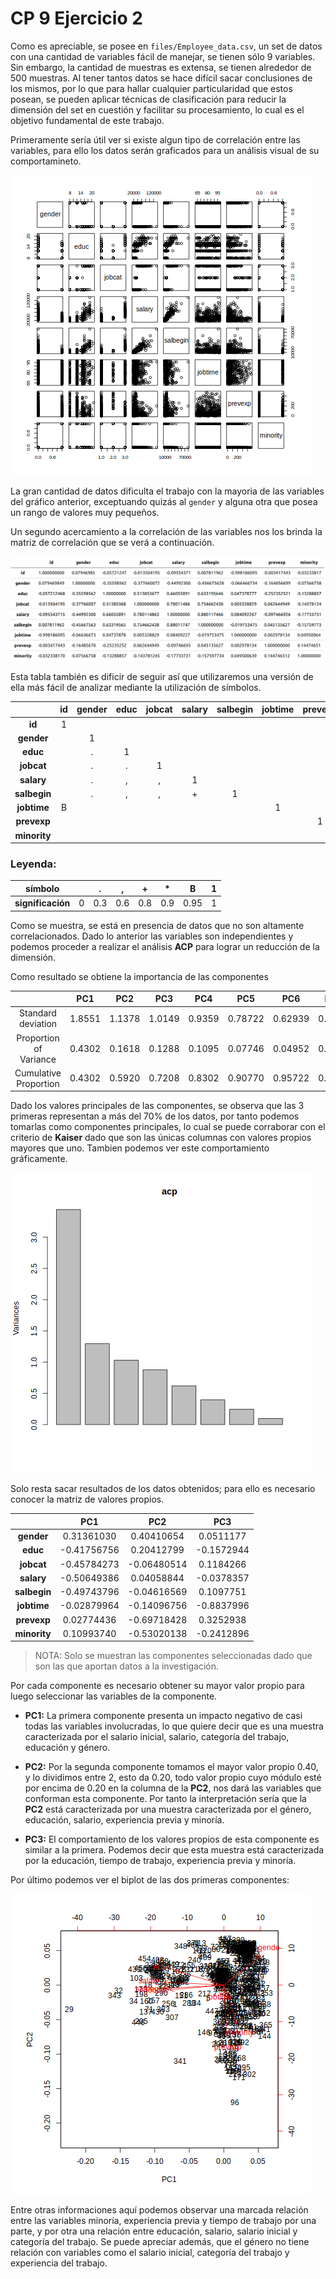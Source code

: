 # CP 9 Ejercicio 2

Como es apreciable, se posee en `files/Employee_data.csv`, un set de datos con una cantidad de variables fácil de manejar, se tienen sólo 9 variables. Sin embargo, la cantidad de muestras es extensa, se tienen alrededor de 500 muestras. Al tener tantos datos se hace difícil sacar conclusiones de los mismos, por lo que para hallar cualquier particularidad que estos posean, se pueden aplicar técnicas de clasificación para reducir la dimensión del set en cuestión y facilitar su procesamiento, lo cual es el objetivo fundamental de este trabajo.

Primeramente sería útil ver si existe algun tipo de correlación entre las variables, para ello los datos serán graficados para un análisis visual de su comportamineto.

![Gráfico de Correlación](../images/correlation-plot.png "Gráfico de Correlación")

La gran cantidad de datos dificulta el trabajo con la mayoria de las variables del gráfico anterior, exceptuando quizás al `gender` y alguna otra que posea un rango de valores muy pequeños.

Un segundo acercamiento a la correlación de las variables nos los brinda la matriz de correlación que se verá a continuación.

![Matriz de Correlación](../images/cor-matrix.png "Matriz de Correlación")

Esta tabla también es dificir de seguir así que utilizaremos una versión de ella más fácil de analizar mediante la utilización de símbolos.

|              |  id   | gender | educ  | jobcat | salary | salbegin | jobtime | prevexp | minority |
| :----------: | :---: | :----: | :---: | :----: | :----: | :------: | :-----: | :-----: | :------: |
|    **id**    |   1   |        |       |        |        |          |         |         |          |
|  **gender**  |       |   1    |       |        |        |          |         |         |          |
|   **educ**   |       |   .    |   1   |        |        |          |         |         |          |
|  **jobcat**  |       |   .    |   .   |   1    |        |          |         |         |          |
|  **salary**  |       |   .    |   ,   |   ,    |   1    |          |         |         |          |
| **salbegin** |       |   .    |   ,   |   ,    |   +    |    1     |         |         |          |
| **jobtime**  |   B   |        |       |        |        |          |    1    |         |          |
| **prevexp**  |       |        |       |        |        |          |         |    1    |          |
| **minority** |       |        |       |        |        |          |         |         |    1     |

### Leyenda:

|      símbolo      |       |   .   |   ,   |   +   |   *   |   B   |   1   |
| :---------------: | :---: | :---: | :---: | :---: | :---: | :---: | :---: |
| **significación** |   0   |  0.3  |  0.6  |  0.8  |  0.9  | 0.95  |   1   |

Como se muestra, se está en presencia de datos que no son altamente correlacionados. Dado lo anterior las variables son independientes y podemos proceder a realizar el análisis **ACP** para lograr un reducción de la dimensión.

Como resultado se obtiene la importancia de las componentes

|                        |  PC1   |  PC2   |  PC3   |  PC4   |   PC5   |   PC6   |  PC7   |   PC8   |
| :--------------------: | :----: | :----: | :----: | :----: | :-----: | :-----: | :----: | :-----: |
|   Standard deviation   | 1.8551 | 1.1378 | 1.0149 | 0.9359 | 0.78722 | 0.62939 | 0.4939 | 0.31350 |
| Proportion of Variance | 0.4302 | 0.1618 | 0.1288 | 0.1095 | 0.07746 | 0.04952 | 0.0305 | 0.01228 |
| Cumulative Proportion  | 0.4302 | 0.5920 | 0.7208 | 0.8302 | 0.90770 | 0.95722 | 0.9877 | 0.99983 |

Dado los valores principales de las componentes, se observa que las 3 primeras representan a más  del $70\%$ de los datos, por tanto podemos tomarlas como componentes principales, lo cual se puede corraborar con el criterio de **Kaiser** dado que son las únicas columnas con valores propios mayores que uno. Tambien podemos ver este comportamiento gráficamente.

![Gráfico ACP](../images/acp-plot.png "Gráfico ACP")

Solo resta sacar resultados de los datos obtenidos; para ello es necesario conocer la matriz de valores propios.

|              |     PC1     |     PC2     |    PC3     |
| :----------: | :---------: | :---------: | :--------: |
|  **gender**  | 0.31361030  | 0.40410654  | 0.0511177  |
|   **educ**   | -0.41756756 | 0.20412799  | -0.1572944 |
|  **jobcat**  | -0.45784273 | -0.06480514 | 0.1184266  |
|  **salary**  | -0.50649386 | 0.04058844  | -0.0378357 |
| **salbegin** | -0.49743796 | -0.04616569 | 0.1097751  |
| **jobtime**  | -0.02879964 | -0.14096756 | -0.8837996 |
| **prevexp**  | 0.02774436  | -0.69718428 | 0.3252938  |
| **minority** | 0.10993740  | -0.53020138 | -0.2412896 |

>NOTA: Solo se muestran las componentes seleccionadas dado que son las que aportan datos a la investigación.

Por cada componente es necesario obtener su mayor valor propio para luego seleccionar las variables de la componente.

- **PC1:** La primera componente presenta un impacto negativo de casi todas las variables involucradas, lo que quiere decir que es una muestra caracterizada por el salario inicial, salario, categoría del trabajo, educación y género.

- **PC2:** Por la segunda componente tomamos el mayor valor propio $0.40$, y lo dividimos entre $2$, esto da $0.20$, todo valor propio cuyo módulo esté por encima de $0.20$ en la columna de la **PC2**, nos dará las variables que conforman esta componente. Por tanto la interpretación sería que la **PC2** está caracterizada por una muestra caracterizada por el género, educación, salario, experiencia previa y minoría.

- **PC3:** El comportamiento de los valores propios de esta componente es similar a la primera. Podemos decir que esta muestra está caracterizada por la educación, tiempo de trabajo, experiencia previa y minoría.

Por último podemos ver el biplot de las dos primeras componentes:

![Gráfico biplot](../images/bi-plot.png "Gráfico biplot")

Entre otras informaciones aquí podemos observar una marcada relación entre las variables minoría, experiencia previa y tiempo de trabajo por una parte, y por otra una relación entre educación, salario, salario inicial y categoría del trabajo. Se puede apreciar además, que el género no tiene relación con variables como el salario inicial, categoría del trabajo y experiencia del trabajo.
